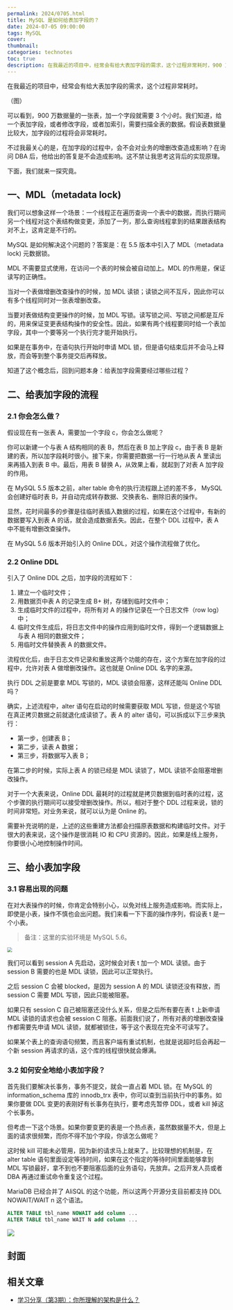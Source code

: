 ```yaml
---
permalink: 2024/0705.html
title: MySQL 是如何给表加字段的？
date: 2024-07-05 09:00:00
tags: MySQL
cover: 
thumbnail: 
categories: technotes
toc: true
description: 在我最近的项目中，经常会有给大表加字段的需求，这个过程非常耗时，900 万数据量的一张表，加一个字段就需要 3 个小时。
---
```


在我最近的项目中，经常会有给大表加字段的需求，这个过程非常耗时。

（图）

可以看到，900 万数据量的一张表，加一个字段就需要 3 个小时。我们知道，给一个表加字段，或者修改字段，或者加索引，需要扫描全表的数据。假设表数据量比较大，加字段的过程将会非常耗时。

不过我最关心的是，在加字段的过程中，会不会对业务的增删改查造成影响？在询问 DBA 后，他给出的答复是不会造成影响。这不禁让我思考这背后的实现原理。

下面，我们就来一探究竟。

<!-- more -->

## 一、MDL（metadata lock)

我们可以想象这样一个场景：一个线程正在遍历查询一个表中的数据，而执行期间另一个线程对这个表结构做变更，添加了一列，那么查询线程拿到的结果跟表结构对不上，这肯定是不行的。

MySQL 是如何解决这个问题的？答案是：在 5.5 版本中引入了 MDL（metadata lock) 元数据锁。

MDL 不需要显式使用，在访问一个表的时候会被自动加上。MDL 的作用是，保证读写的正确性。

当对一个表做增删改查操作的时候，加 MDL 读锁；读锁之间不互斥，因此你可以有多个线程同时对一张表增删改查。

当要对表做结构变更操作的时候，加 MDL 写锁。读写锁之间、写锁之间都是互斥的，用来保证变更表结构操作的安全性。因此，如果有两个线程要同时给一个表加字段，其中一个要等另一个执行完才能开始执行。

如果是在事务中，在语句执行开始时申请 MDL 锁，但是语句结束后并不会马上释放，而会等到整个事务提交后再释放。

知道了这个概念后，回到问题本身：给表加字段需要经过哪些过程？

## 二、给表加字段的流程

### 2.1 你会怎么做？

假设现在有一张表 A，需要加一个字段 c，你会怎么做呢？

你可以新建一个与表 A 结构相同的表 B，然后在表 B 加上字段 c，由于表 B 是新建的表，所以加字段耗时很小。接下来，你需要把数据一行一行地从表 A 里读出来再插入到表 B 中。最后，用表 B 替换 A，从效果上看，就起到了对表 A 加字段的作用。

在 MySQL 5.5 版本之前，alter table 命令的执行流程跟上述的差不多， MySQL 会创建好临时表 B，并自动完成转存数据、交换表名、删除旧表的操作。

显然，花时间最多的步骤是往临时表插入数据的过程，如果在这个过程中，有新的数据要写入到表 A 的话，就会造成数据丢失。因此，在整个 DDL 过程中，表 A 中不能有增删改查操作。

在 MySQL 5.6 版本开始引入的 Online DDL，对这个操作流程做了优化。

### 2.2 Online DDL

引入了 Online DDL 之后，加字段的流程如下：

1. 建立一个临时文件；
2. 用数据页中表 A 的记录生成 B+ 树，存储到临时文件中；
3. 生成临时文件的过程中，将所有对 A 的操作记录在一个日志文件（row log）中；
4. 临时文件生成后，将日志文件中的操作应用到临时文件，得到一个逻辑数据上与表 A 相同的数据文件；
5. 用临时文件替换表 A 的数据文件。

流程优化后，由于日志文件记录和重放这两个功能的存在，这个方案在加字段的过程中，允许对表 A 做增删改操作。这也就是 Online DDL 名字的来源。

执行 DDL 之前是要拿 MDL 写锁的，MDL 读锁会阻塞，这样还能叫 Online DDL 吗？

确实，上述流程中，alter 语句在启动的时候需要获取 MDL 写锁，但是这个写锁在真正拷贝数据之前就退化成读锁了。表 A 的 alter 语句，可以拆成以下三步来执行：

- 第一步，创建表 B；
- 第二步，读表 A 数据；
- 第三步，将数据写入表 B；

在第二步的时候，实际上表 A 的锁已经是 MDL 读锁了，MDL 读锁不会阻塞增删改操作。

对于一个大表来说，Online DDL 最耗时的过程就是拷贝数据到临时表的过程，这个步骤的执行期间可以接受增删改操作。所以，相对于整个 DDL 过程来说，锁的时间非常短。对业务来说，就可以认为是 Online 的。

需要补充说明的是，上述的这些重建方法都会扫描原表数据和构建临时文件。对于很大的表来说，这个操作是很消耗 IO 和 CPU 资源的。因此，如果是线上服务，你要很小心地控制操作时间。

## 三、给小表加字段

### 3.1 容易出现的问题

在对大表操作的时候，你肯定会特别小心，以免对线上服务造成影响。而实际上，即使是小表，操作不慎也会出问题。我们来看一下下面的操作序列，假设表 t 是一个小表。

> 备注：这里的实验环境是 MySQL 5.6。

<img src="https://technotes.oss-cn-shenzhen.aliyuncs.com/2021/images/小表添加字段问题.jpg" style="zoom:67%;" />

我们可以看到 session A 先启动，这时候会对表 t 加一个 MDL 读锁。由于 session B 需要的也是 MDL 读锁，因此可以正常执行。

之后 session C 会被 blocked，是因为 session A 的 MDL 读锁还没有释放，而 session C 需要 MDL 写锁，因此只能被阻塞。

如果只有 session C 自己被阻塞还没什么关系，但是之后所有要在表 t 上新申请 MDL 读锁的请求也会被 session C 阻塞。前面我们说了，所有对表的增删改查操作都需要先申请 MDL 读锁，就都被锁住，等于这个表现在完全不可读写了。

如果某个表上的查询语句频繁，而且客户端有重试机制，也就是说超时后会再起一个新 session 再请求的话，这个库的线程很快就会爆满。

### 3.2 如何安全地给小表加字段？

首先我们要解决长事务，事务不提交，就会一直占着 MDL 锁。在 MySQL 的 information_schema 库的 innodb_trx 表中，你可以查到当前执行中的事务。如果你要做 DDL 变更的表刚好有长事务在执行，要考虑先暂停 DDL，或者 kill 掉这个长事务。

但考虑一下这个场景。如果你要变更的表是一个热点表，虽然数据量不大，但是上面的请求很频繁，而你不得不加个字段，你该怎么做呢？

这时候 kill 可能未必管用，因为新的请求马上就来了。比较理想的机制是，在 alter table 语句里面设定等待时间，如果在这个指定的等待时间里面能够拿到 MDL 写锁最好，拿不到也不要阻塞后面的业务语句，先放弃。之后开发人员或者 DBA 再通过重试命令重复这个过程。

MariaDB 已经合并了 AliSQL 的这个功能，所以这两个开源分支目前都支持 DDL NOWAIT/WAIT n 这个语法。

```sql
ALTER TABLE tbl_name NOWAIT add column ...
ALTER TABLE tbl_name WAIT N add column ... 
```



![](https://technotes.oss-cn-shenzhen.aliyuncs.com/2023/202303052135542.gif)

## 封面



## 相关文章

- [学习分享（第3期）：你所理解的架构是什么？](https://mp.weixin.qq.com/s/ao9-DW3tXw25AW6D96m5LQ)

